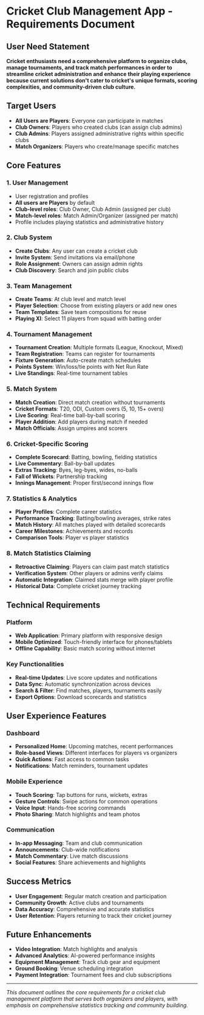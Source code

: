 # Cricket Club Management App - Requirements Document

## User Need Statement
**Cricket enthusiasts need a comprehensive platform to organize clubs, manage tournaments, and track match performances in order to streamline cricket administration and enhance their playing experience because current solutions don't cater to cricket's unique formats, scoring complexities, and community-driven club culture.**

## Target Users
- **All Users are Players**: Everyone can participate in matches
- **Club Owners**: Players who created clubs (can assign club admins)
- **Club Admins**: Players assigned administrative rights within specific clubs
- **Match Organizers**: Players who create/manage specific matches

## Core Features

### 1. User Management
- User registration and profiles
- **All users are Players** by default
- **Club-level roles**: Club Owner, Club Admin (assigned per club)
- **Match-level roles**: Match Admin/Organizer (assigned per match)
- Profile includes playing statistics and administrative history

### 2. Club System
- **Create Clubs**: Any user can create a cricket club
- **Invite System**: Send invitations via email/phone
- **Role Assignment**: Owners can assign admin rights
- **Club Discovery**: Search and join public clubs

### 3. Team Management
- **Create Teams**: At club level and match level
- **Player Selection**: Choose from existing players or add new ones
- **Team Templates**: Save team compositions for reuse
- **Playing XI**: Select 11 players from squad with batting order

### 4. Tournament Management
- **Tournament Creation**: Multiple formats (League, Knockout, Mixed)
- **Team Registration**: Teams can register for tournaments
- **Fixture Generation**: Auto-create match schedules
- **Points System**: Win/loss/tie points with Net Run Rate
- **Live Standings**: Real-time tournament tables

### 5. Match System
- **Match Creation**: Direct match creation without tournaments
- **Cricket Formats**: T20, ODI, Custom overs (5, 10, 15+ overs)
- **Live Scoring**: Real-time ball-by-ball scoring
- **Player Addition**: Add players during match if needed
- **Match Officials**: Assign umpires and scorers

### 6. Cricket-Specific Scoring
- **Complete Scorecard**: Batting, bowling, fielding statistics
- **Live Commentary**: Ball-by-ball updates
- **Extras Tracking**: Byes, leg-byes, wides, no-balls
- **Fall of Wickets**: Partnership tracking
- **Innings Management**: Proper first/second innings flow

### 7. Statistics & Analytics
- **Player Profiles**: Complete career statistics
- **Performance Tracking**: Batting/bowling averages, strike rates
- **Match History**: All matches played with detailed scorecards
- **Career Milestones**: Achievements and records
- **Comparison Tools**: Player vs player statistics

### 8. Match Statistics Claiming
- **Retroactive Claiming**: Players can claim past match statistics
- **Verification System**: Other players or admins verify claims
- **Automatic Integration**: Claimed stats merge with player profile
- **Historical Data**: Complete cricket journey tracking

## Technical Requirements

### Platform
- **Web Application**: Primary platform with responsive design
- **Mobile Optimized**: Touch-friendly interface for phones/tablets
- **Offline Capability**: Basic match scoring without internet

### Key Functionalities
- **Real-time Updates**: Live score updates and notifications
- **Data Sync**: Automatic synchronization across devices
- **Search & Filter**: Find matches, players, tournaments easily
- **Export Options**: Download scorecards and statistics

## User Experience Features

### Dashboard
- **Personalized Home**: Upcoming matches, recent performances
- **Role-based Views**: Different interfaces for players vs organizers
- **Quick Actions**: Fast access to common tasks
- **Notifications**: Match reminders, tournament updates

### Mobile Experience
- **Touch Scoring**: Tap buttons for runs, wickets, extras
- **Gesture Controls**: Swipe actions for common operations
- **Voice Input**: Hands-free scoring commands
- **Photo Sharing**: Match highlights and team photos

### Communication
- **In-app Messaging**: Team and club communication
- **Announcements**: Club-wide notifications
- **Match Commentary**: Live match discussions
- **Social Features**: Share achievements and highlights

## Success Metrics
- **User Engagement**: Regular match creation and participation
- **Community Growth**: Active clubs and tournaments
- **Data Accuracy**: Comprehensive and accurate statistics
- **User Retention**: Players returning to track their cricket journey

## Future Enhancements
- **Video Integration**: Match highlights and analysis
- **Advanced Analytics**: AI-powered performance insights
- **Equipment Management**: Track club gear and equipment
- **Ground Booking**: Venue scheduling integration
- **Payment Integration**: Tournament fees and club subscriptions

---

*This document outlines the core requirements for a cricket club management platform that serves both organizers and players, with emphasis on comprehensive statistics tracking and community building.*